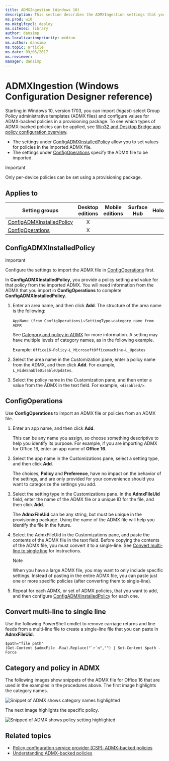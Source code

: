 ```yaml
---
title: ADMXIngestion (Windows 10)
description: This section describes the ADMXIngestion settings that you can configure in provisioning packages for Windows 10 using Windows Configuration Designer.
ms.prod: w10
ms.mktglfcycl: deploy
ms.sitesec: library
author: dansimp
ms.localizationpriority: medium
ms.author: dansimp
ms.topic: article
ms.date: 09/06/2017
ms.reviewer: 
manager: dansimp
---
```


# ADMXIngestion (Windows Configuration Designer reference)

Starting in Windows 10, version 1703, you can import (*ingest*) select Group Policy administrative templates (ADMX files) and configure values for ADMX-backed policies in a provisioning package. To see which types of ADMX-backed policies can be applied, see [Win32 and Desktop Bridge app policy configuration overview](/windows/client-management/mdm/win32-and-centennial-app-policy-configuration). 

- The settings under [ConfigADMXInstalledPolicy](#configadmxinstalledpolicy) allow you to set values for policies in the imported ADMX file. 
- The settings under [ConfigOperations](#configoperations) specify the ADMX file to be imported.


>[!IMPORTANT]
>Only per-device policies can be set using a provisioning package.

## Applies to

| Setting groups | Desktop editions | Mobile editions | Surface Hub | HoloLens | IoT Core |
| --- | :---: | :---: | :---: | :---: | :---: |
| [ConfigADMXInstalledPolicy](#configadmxinstalledpolicy)  | X |  |  |  |  |
| [ConfigOperations](#configoperations)  | X |   |  |   |   |

## ConfigADMXInstalledPolicy

>[!IMPORTANT]
>Configure the settings to import the ADMX file in [ConfigOperations](#configoperations) first. 

In **ConfigADMXInstalledPolicy**, you provide a policy setting and value for that policy from the imported ADMX. You will need information from the ADMX that you import in **ConfigOperations** to complete **ConfigADMXInstalledPolicy**.

1. Enter an area name, and then click **Add**. The structure of the area name is the following:

    `AppName (from ConfigOperations)`~`SettingType`~`category name from ADMX`
    
    See [Category and policy in ADMX](#category-and-policy-in-admx) for more information. A setting may have multiple levels of category names, as in the following example. 
    
    Example: `Office16~Policy~L_MicrosoftOfficemachine~L_Updates`
    
2. Select the area name in the Customization pane, enter a policy name from the ADMX, and then click **Add**. For example, `L_HideEnableDisableUpdates`.
3. Select the policy name in the Customization pane, and then enter a value from the ADMX in the text field. For example, `<disabled/>`.

## ConfigOperations

Use **ConfigOperations** to import an ADMX file or policies from an ADMX file.

1. Enter an app name, and then click **Add**. 

    This can be any name you assign, so choose something descriptive to help you identify its purpose. For example, if you are importing ADMX for Office 16, enter an app name of **Office 16**.

2. Select the app name in the Customizations pane, select a setting type, and then click **Add**. 

    The choices, **Policy** and **Preference**, have no impact on the behavior of the settings, and are only provided for your convenience should you want to categorize the settings you add. 
    
3. Select the setting type in the Customizations pane. In the **AdmxFileUid** field, enter the name of the ADMX file or a unique ID for the file, and then click **Add**.

    The **AdmxFileUid** can be any string, but must be unique in the provisioning package. Using the name of the ADMX file will help you identify the file in the future. 

4. Select the AdmxFileUid in the Customizations pane, and paste the contents of the ADMX file in the text field. Before copying the contents of the ADMX file, you must convert it to a single-line. See [Convert multi-line to single line](#convert) for instructions.

    >[!NOTE]
    >When you have a large ADMX file, you may want to only include specific settings. Instead of pasting in the entire ADMX file, you can paste just one or more specific policies (after converting them to single-line).  
    
5. Repeat for each ADMX, or set of ADMX policies, that you want to add, and then configure [ConfigADMXInstalledPolicy](#configadmxinstalledpolicy) for each one.

<span id="convert"/>

## Convert multi-line to single line

Use the following PowerShell cmdlet to remove carriage returns and line feeds from a multi-line file to create a single-line file that you can paste in **AdmxFileUid**.

```PS
$path="file path"
(Get-Content $admxFile -Raw).Replace("`r`n","") | Set-Content $path -Force
```

## Category and policy in ADMX

The following images show snippets of the ADMX file for Office 16 that are used in the examples in the procedures above. The first image highlights the category names.

![Snippet of ADMX shows category names highlighted](../images/admx-category.png)

The next image highlights the specific policy.

![Snipped of ADMX shows policy setting highlighted](../images/admx-policy.png)


## Related topics

- [Policy configuration service provider (CSP): ADMX-backed policies](/windows/client-management/mdm/policy-configuration-service-provider)
- [Understanding ADMX-backed policies](/windows/client-management/mdm/understanding-admx-backed-policies)